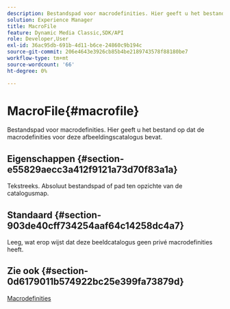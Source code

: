 ```yaml
---
description: Bestandspad voor macrodefinities. Hier geeft u het bestand op dat de macrodefinities voor deze afbeeldingscatalogus bevat.
solution: Experience Manager
title: MacroFile
feature: Dynamic Media Classic,SDK/API
role: Developer,User
exl-id: 36ac95db-691b-4d11-b6ce-24860c9b194c
source-git-commit: 206e4643e3926cb85b4be2189743578f88180be7
workflow-type: tm+mt
source-wordcount: '66'
ht-degree: 0%

---
```


# MacroFile{#macrofile}

Bestandspad voor macrodefinities. Hier geeft u het bestand op dat de macrodefinities voor deze afbeeldingscatalogus bevat.

## Eigenschappen {#section-e55829aecc3a412f9121a73d70f83a1a}

Tekstreeks. Absoluut bestandspad of pad ten opzichte van de catalogusmap.

## Standaard {#section-903de40cff734254aaf64c14258dc4a7}

Leeg, wat erop wijst dat deze beeldcatalogus geen privé macrodefinities heeft.

## Zie ook {#section-0d6179011b574922bc25e399fa73879d}

[Macrodefinities](../../../../../is-api/image-catalog/image-serving-api-ref/c-image-catalog-reference/c-macro-definition-reference/c-macro-definition-reference.md#concept-5ec73f7636c1496fba1e94094e694e79)
